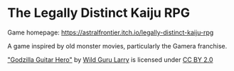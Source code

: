# The Legally Distinct Kaiju RPG

Game homepage: https://astralfrontier.itch.io/legally-distinct-kaiju-rpg

A game inspired by old monster movies, particularly the Gamera franchise.

["Godzilla Guitar Hero"](https://www.flickr.com/photos/79023099@N00/5506704850) by [Wild Guru Larry](https://www.flickr.com/photos/79023099@N00) is licensed under [CC BY 2.0](https://creativecommons.org/licenses/by/2.0/?ref=ccsearch&atype=rich)